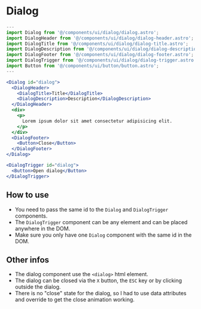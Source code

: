 # Dialog

```jsx
---
import Dialog from '@/components/ui/dialog/dialog.astro';
import DialogHeader from '@/components/ui/dialog/dialog-header.astro';
import DialogTitle from '@/components/ui/dialog/dialog-title.astro';
import DialogDescription from '@/components/ui/dialog/dialog-description.astro';
import DialogFooter from '@/components/ui/dialog/dialog-footer.astro';
import DialogTrigger from '@/components/ui/dialog/dialog-trigger.astro';
import Button from '@/components/ui/button/button.astro';
---

<Dialog id="dialog">
  <DialogHeader>
    <DialogTitle>Title</DialogTitle>
    <DialogDescription>Description</DialogDescription>
  </DialogHeader>
  <div>
    <p>
      Lorem ipsum dolor sit amet consectetur adipisicing elit.
    </p>
  </div>
  <DialogFooter>
    <Button>Close</Button>
  </DialogFooter>
</Dialog>

<DialogTrigger id="dialog">
  <Button>Open dialog</Button>
</DialogTrigger>
```

## How to use

- You need to pass the same id to the `Dialog` and `DialogTrigger` components.
- The `DialogTrigger` component can be any element and can be placed anywhere in the DOM.
- Make sure you only have one `Dialog` component with the same id in the DOM.

## Other infos

- The dialog component use the `<dialog>` html element.
- The dialog can be closed via the `X` button, the `ESC` key or by clicking outside the dialog.  
- There is no "close" state for the dialog, so I had to use data attributes and override to get the close animation working.

